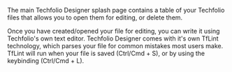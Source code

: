 The main Techfolio Designer splash page contains a table of your Techfolio files that allows you to open them for editing, or delete them. 

Once you have created/opened your file for editing, you can write it using Techfolio's own text editor. Techfolio Designer comes with it's own TfLint technology, which parses your file for common mistakes most users make. TfLint will run when your file is saved (Ctrl/Cmd + S), or by using the keybinding (Ctrl/Cmd + L).